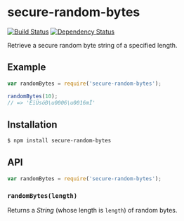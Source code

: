 # secure-random-bytes

[![Build Status](https://img.shields.io/travis/KenanY/secure-random-bytes.svg)](https://travis-ci.org/KenanY/secure-random-bytes)
[![Dependency Status](https://img.shields.io/gemnasium/KenanY/secure-random-bytes.svg)](https://gemnasium.com/KenanY/secure-random-bytes)

Retrieve a secure random byte string of a specified length.

## Example

``` javascript
var randomBytes = require('secure-random-bytes');

randomBytes(10);
// => 'ÊïÜsóÐ\u0006\u0016mÏ'
```

## Installation

``` bash
$ npm install secure-random-bytes
```

## API

``` javascript
var randomBytes = require('secure-random-bytes');
```

### `randomBytes(length)`

Returns a _String_ (whose length is `length`) of random bytes.